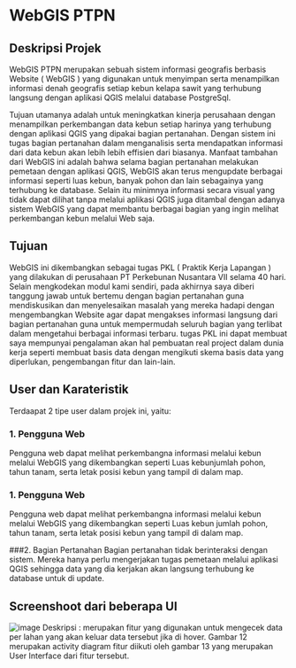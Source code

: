 # WebGIS PTPN

## Deskripsi Projek
WebGIS PTPN merupakan sebuah sistem informasi geografis berbasis Website ( WebGIS ) yang digunakan untuk menyimpan serta menampilkan informasi denah geografis setiap kebun kelapa sawit yang terhubung langsung dengan aplikasi QGIS melalui database PostgreSql.

Tujuan utamanya adalah untuk meningkatkan kinerja perusahaan dengan menampilkan perkembangan data kebun setiap harinya yang terhubung dengan aplikasi QGIS yang dipakai bagian pertanahan. Dengan sistem ini tugas bagian pertanahan dalam menganalisis serta mendapatkan informasi dari data kebun akan lebih lebih effisien dari biasanya. Manfaat tambahan dari WebGIS ini adalah bahwa selama bagian pertanahan melakukan pemetaan dengan aplikasi QGIS, WebGIS akan terus mengupdate berbagai informasi seperti luas kebun, banyak pohon dan lain sebagainya yang terhubung ke database. Selain itu minimnya informasi secara visual yang tidak dapat dilihat tanpa melalui aplikasi QGIS juga ditambal dengan adanya sistem WebGIS yang dapat membantu berbagai bagian yang ingin melihat perkembangan kebun melalui Web saja.

## Tujuan
WebGIS ini dikembangkan sebagai tugas PKL ( Praktik Kerja Lapangan ) yang dilakukan di perusahaan PT Perkebunan Nusantara VII selama 40 hari. Selain mengkodekan modul kami sendiri, pada akhirnya saya diberi tanggung jawab untuk bertemu dengan bagian pertanahan guna mendiskusikan dan menyelesaikan masalah yang mereka hadapi dengan mengembangkan Website agar dapat mengakses informasi langsung dari bagian pertanahan guna untuk mempermudah seluruh bagian yang terlibat dalam mengetahui berbagai informasi terbaru. tugas PKL ini dapat membuat saya mempunyai pengalaman akan hal pembuatan real project dalam dunia kerja seperti membuat basis data dengan mengikuti skema basis data yang diperlukan, pengembangan fitur dan lain-lain.

## User dan Karateristik
Terdaapat 2 tipe user dalam projek ini, yaitu:
### 1. Pengguna Web
Pengguna web dapat melihat perkembangna informasi melalui kebun melalui WebGIS yang dikembangkan seperti Luas kebunjumlah pohon, tahun tanam, serta letak posisi kebun yang tampil di dalam map.

### 1. Pengguna Web
Pengguna web dapat melihat perkembangna informasi melalui kebun melalui WebGIS yang dikembangkan seperti Luas kebun jumlah pohon, tahun tanam, serta letak posisi kebun yang tampil di dalam map.

###2. Bagian Pertanahan
Bagian pertanahan tidak berinteraksi dengan sistem. Mereka hanya perlu mengerjakan tugas pemetaan melalui aplikasi QGIS sehingga data yang dia kerjakan akan langsung terhubung ke database untuk di update.

## Screenshoot dari beberapa UI
![image](https://github.com/fulan1234/webgis_ptpn/assets/116423371/490367d6-b2b1-4293-9fa7-4aa2aa222420)
Deskripsi :
merupakan fitur yang digunakan untuk mengecek data per lahan yang akan keluar data tersebut jika di hover. Gambar 12 merupakan activity diagram fitur diikuti oleh gambar 13 yang merupakan User Interface dari fitur tersebut.

